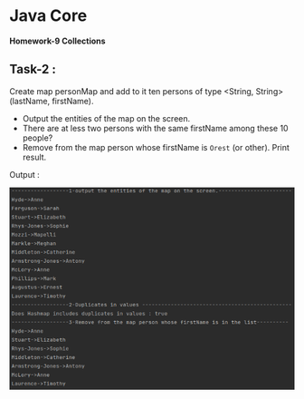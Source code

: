 # Java Core

**Homework-9 Collections**

## Task-2 :

Create map personMap and add to it ten persons of type <String, String> (lastName, firstName).
- Output the entities of the map on the screen.
- There are at less two persons with the same firstName among these 10 people?
- Remove from the map person whose firstName is `Orest` (or other). Print result.

Output :

![ScreenShot](hw9-t2-output.png)